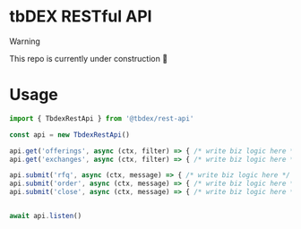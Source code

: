 # tbDEX RESTful API

> [!WARNING]
>
> This repo is currently under construction 🚧


# Usage
```typescript
import { TbdexRestApi } from '@tbdex/rest-api'

const api = new TbdexRestApi()

api.get('offerings', async (ctx, filter) => { /* write biz logic here */ })
api.get('exchanges', async (ctx, filter) => { /* write biz logic here */ })

api.submit('rfq', async (ctx, message) => { /* write biz logic here */ })
api.submit('order', async (ctx, message) => { /* write biz logic here */ })
api.submit('close', async (ctx, message) => { /* write biz logic here */ })


await api.listen()
```
